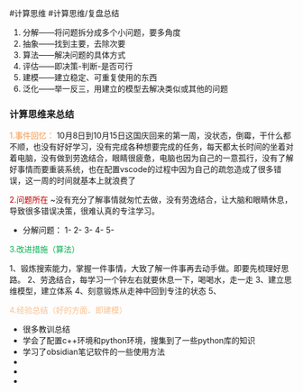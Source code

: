 #计算思维
#计算思维/复盘总结

1. 分解——将问题拆分成多个小问题，要多角度
2. 抽象——找到主要，去除次要
3. 算法——解决问题的具体方式
4. 评估——即决策-判断-是否可行
5. 建模——建立稳定、可重复使用的东西
6. 泛化——举一反三，用建立的模型去解决类似或其他的问题
### 计算思维来总结

<font color="#f79646">1.事件回忆：</font>
   10月8日到10月15日这国庆回来的第一周，没状态，倒霉，干什么都不顺，也没有好好学习，没有完成各种想要完成的任务，每天都太长时间的坐着对着电脑，没有做到劳逸结合，眼睛很疲惫，电脑也因为自己的一意孤行，没有了解好事情而要重装系统，也在配置vscode的过程中因为自己的疏忽造成了很多错误，这一周的时间就基本上就浪费了

<font color="#c00000">2.问题所在</font>
~没有充分了解事情就匆忙去做，没有劳逸结合，让大脑和眼睛休息，导致很多错误决策，很难认真的专注学习。


- 分解问题：
1-
2-
3-
4-
5-

<font color="#00b050">3.改进措施（算法）</font>

1、锻炼搜索能力，掌握一件事情，大致了解一件事再去动手做。即要先梳理好思路。
2、劳逸结合，每学习一个钟左右就要休息一下，喝喝水，走一走
3、建立思维模型，建立体系
4、刻意锻炼从走神中回到专注的状态
5、

<font color="#fac08f">4.经验总结（好的方面、即建模）</font>
- 很多教训总结
- 学会了配置c++环境和python环境，搜集到了一些python库的知识
- 学习了obsidian笔记软件的一些使用方法
- 
- 
- 



